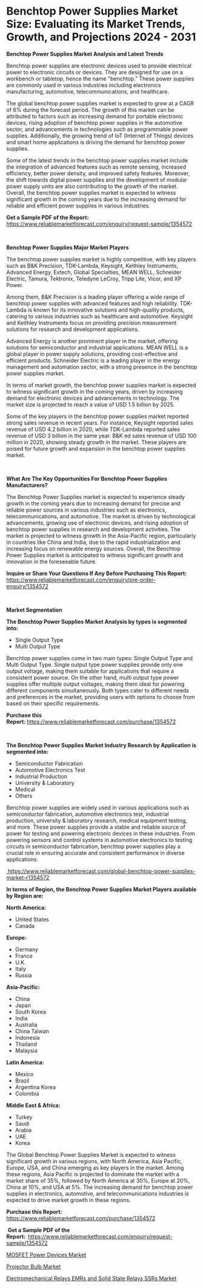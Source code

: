 <p><h1>Benchtop Power Supplies Market Size: Evaluating its Market Trends, Growth, and Projections 2024 - 2031</h1></p><p><strong>Benchtop Power Supplies Market Analysis and Latest Trends</strong></p>
<p><p>Benchtop power supplies are electronic devices used to provide electrical power to electronic circuits or devices. They are designed for use on a workbench or tabletop, hence the name "benchtop." These power supplies are commonly used in various industries including electronics manufacturing, automotive, telecommunications, and healthcare.</p><p>The global benchtop power supplies market is expected to grow at a CAGR of 6% during the forecast period. The growth of this market can be attributed to factors such as increasing demand for portable electronic devices, rising adoption of benchtop power supplies in the automotive sector, and advancements in technologies such as programmable power supplies. Additionally, the growing trend of IoT (Internet of Things) devices and smart home applications is driving the demand for benchtop power supplies.</p><p>Some of the latest trends in the benchtop power supplies market include the integration of advanced features such as remote sensing, increased efficiency, better power density, and improved safety features. Moreover, the shift towards digital power supplies and the development of modular power supply units are also contributing to the growth of the market. Overall, the benchtop power supplies market is expected to witness significant growth in the coming years due to the increasing demand for reliable and efficient power supplies in various industries.</p></p>
<p><strong>Get a Sample PDF of the Report:&nbsp;</strong> <a href="https://www.reliablemarketforecast.com/enquiry/request-sample/1354572">https://www.reliablemarketforecast.com/enquiry/request-sample/1354572</a></p>
<p>&nbsp;</p>
<p><strong>Benchtop Power Supplies Major Market Players</strong></p>
<p><p>The benchtop power supplies market is highly competitive, with key players such as B&K Precision, TDK-Lambda, Keysight, Keithley Instruments, Advanced Energy, Extech, Global Specialties, MEAN WELL, Schneider Electric, Tamura, Tektronix, Teledyne LeCroy, Tripp Lite, Vicor, and XP Power.</p><p>Among them, B&K Precision is a leading player offering a wide range of benchtop power supplies with advanced features and high reliability. TDK-Lambda is known for its innovative solutions and high-quality products, catering to various industries such as healthcare and automotive. Keysight and Keithley Instruments focus on providing precision measurement solutions for research and development applications.</p><p>Advanced Energy is another prominent player in the market, offering solutions for semiconductor and industrial applications. MEAN WELL is a global player in power supply solutions, providing cost-effective and efficient products. Schneider Electric is a leading player in the energy management and automation sector, with a strong presence in the benchtop power supplies market.</p><p>In terms of market growth, the benchtop power supplies market is expected to witness significant growth in the coming years, driven by increasing demand for electronic devices and advancements in technology. The market size is projected to reach a value of USD 1.5 billion by 2025.</p><p>Some of the key players in the benchtop power supplies market reported strong sales revenue in recent years. For instance, Keysight reported sales revenue of USD 4.2 billion in 2020, while TDK-Lambda reported sales revenue of USD 3 billion in the same year. B&K ed sales revenue of USD 100 million in 2020, showing steady growth in the market. These players are poised for future growth and expansion in the benchtop power supplies market.</p></p>
<p>&nbsp;</p>
<p><strong>What Are The Key Opportunities For Benchtop Power Supplies Manufacturers?</strong></p>
<p><p>The Benchtop Power Supplies market is expected to experience steady growth in the coming years due to increasing demand for precise and reliable power sources in various industries such as electronics, telecommunications, and automotive. The market is driven by technological advancements, growing use of electronic devices, and rising adoption of benchtop power supplies in research and development activities. The market is projected to witness growth in the Asia-Pacific region, particularly in countries like China and India, due to the rapid industrialization and increasing focus on renewable energy sources. Overall, the Benchtop Power Supplies market is anticipated to witness significant growth and innovation in the foreseeable future.</p></p>
<p><strong>Inquire or Share Your Questions If Any Before Purchasing This Report:</strong> <a href="https://www.reliablemarketforecast.com/enquiry/pre-order-enquiry/1354572">https://www.reliablemarketforecast.com/enquiry/pre-order-enquiry/1354572</a></p>
<p>&nbsp;</p>
<p><strong>Market Segmentation</strong></p>
<p><strong>The Benchtop Power Supplies Market Analysis by types is segmented into:</strong></p>
<p><ul><li>Single Output Type</li><li>Multi Output Type</li></ul></p>
<p><p>Benchtop power supplies come in two main types: Single Output Type and Multi Output Type. Single output type power supplies provide only one output voltage, making them suitable for applications that require a consistent power source. On the other hand, multi output type power supplies offer multiple output voltages, making them ideal for powering different components simultaneously. Both types cater to different needs and preferences in the market, providing users with options to choose from based on their specific requirements.</p></p>
<p><strong>Purchase this Report:&nbsp;</strong><a href="https://www.reliablemarketforecast.com/purchase/1354572">https://www.reliablemarketforecast.com/purchase/1354572</a></p>
<p>&nbsp;</p>
<p><strong>The Benchtop Power Supplies Market Industry Research by Application is segmented into:</strong></p>
<p><ul><li>Semiconductor Fabrication</li><li>Automotive Electronics Test</li><li>Industrial Production</li><li>University & Laboratory</li><li>Medical</li><li>Others</li></ul></p>
<p><p>Benchtop power supplies are widely used in various applications such as semiconductor fabrication, automotive electronics test, industrial production, university & laboratory research, medical equipment testing, and more. These power supplies provide a stable and reliable source of power for testing and powering electronic devices in these industries. From powering sensors and control systems in automotive electronics to testing circuits in semiconductor fabrication, benchtop power supplies play a crucial role in ensuring accurate and consistent performance in diverse applications.</p></p>
<p><a href="https://www.reliablemarketforecast.com/global-benchtop-power-supplies-market-r1354572">&nbsp;https://www.reliablemarketforecast.com/global-benchtop-power-supplies-market-r1354572</a></p>
<p><strong>In terms of Region, the Benchtop Power Supplies Market Players available by Region are:</strong></p>
<p>
    <p> <strong> North America: </strong>
        <ul>
            <li>United States</li>
            <li>Canada</li>
        </ul>
        </p> 
    <p> <strong> Europe: </strong>
        <ul>
            <li>Germany</li>
            <li>France</li>
            <li>U.K.</li>
            <li>Italy</li>
            <li>Russia</li>
        </ul>
        </p> 
    <p> <strong> Asia-Pacific: </strong>
        <ul>
            <li>China</li>
            <li>Japan</li>
            <li>South Korea</li>
            <li>India</li>
            <li>Australia</li>
            <li>China Taiwan</li>
            <li>Indonesia</li>
            <li>Thailand</li>
            <li>Malaysia</li>
        </ul>
        </p> 
    <p> <strong> Latin America: </strong>
        <ul>
            <li>Mexico</li>
            <li>Brazil</li>
            <li>Argentina Korea</li>
            <li>Colombia</li>
        </ul>
        </p> 
    <p> <strong> Middle East & Africa: </strong>
        <ul>
            <li>Turkey</li>
            <li>Saudi</li>
            <li>Arabia</li>
            <li>UAE</li>
            <li>Korea</li>
        </ul>
    </p>
    </p>
<p><p>The Global Benchtop Power Supplies Market is expected to witness significant growth in various regions, with North America, Asia Pacific, Europe, USA, and China emerging as key players in the market. Among these regions, Asia Pacific is projected to dominate the market with a market share of 35%, followed by North America at 30%, Europe at 20%, China at 10%, and USA at 5%. The increasing demand for benchtop power supplies in electronics, automotive, and telecommunications industries is expected to drive market growth in these regions.</p></p>
<p><strong>Purchase this Report: </strong><a href="https://www.reliablemarketforecast.com/purchase/1354572">https://www.reliablemarketforecast.com/purchase/1354572</a></p>
<p>&nbsp;<strong>Get a Sample PDF of the Report:&nbsp;&nbsp;</strong><a href="https://www.reliablemarketforecast.com/enquiry/request-sample/1354572">https://www.reliablemarketforecast.com/enquiry/request-sample/1354572</a></p>
<p><strong></strong></p>
<p><p><a href="https://medium.com/@anslrtman56756/mosfet-power-devices-market-size-share-analysis-growth-trends-forecasts-2024-2031-f4c4bf1abcf0">MOSFET Power Devices Market</a></p><p><a href="https://github.com/emnqcawl19/Market-Research-Report-List-1/blob/main/projector-bulb-market.md">Projector Bulb Market</a></p><p><a href="https://medium.com/@alexander.bell98078/global-electromechanical-relays-emrs-and-solid-state-relays-ssrs-market-share-and-growth-615b78271545">Electromechanical Relays EMRs and Solid State Relays SSRs Market</a></p></p>